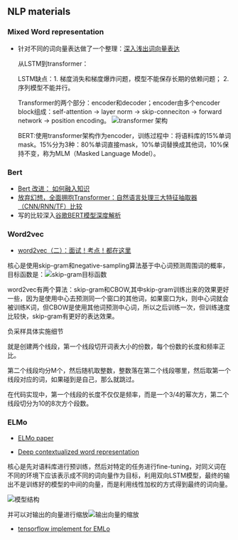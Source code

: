 ## NLP materials

### Mixed Word representation

- 针对不同的词向量表达做了一个整理：[深入浅出词向量表达](https://mp.weixin.qq.com/s/UE7ClHu7kiY_HXoJrZ0CwA)
  
  从LSTM到transformer：
 
  LSTM缺点：1. 梯度消失和梯度爆炸问题，模型不能保存长期的依赖问题； 2. 序列模型不能并行。

  Transformer的两个部分：encoder和decoder；encoder由多个encoder block组成：self-attention -> layer norm -> skip-conneciton -> forward network -> position encoding。 
  ![transformer 架构](https://mmbiz.qpic.cn/mmbiz_png/rB4jswrswuyr4LiawVUqgvEODNvojxd1T3R6tbVkFm0ChAwSxjtJvUtAtOGWM6t49w0tT79KrRXGCycUlGjtoIg/640?wx_fmt=png&tp=webp&wxfrom=5&wx_lazy=1&wx_co=1)

  BERT:使用transformer架构作为encoder，训练过程中：将语料库的15%单词mask。15%分为3种：80%单词直接mask，10%单词替换成其他词，10%保持不变，称为MLM（Masked Language Model）。

### Bert

 - [Bert 改进： 如何融入知识](https://zhuanlan.zhihu.com/p/69941989)
 - [放弃幻想，全面拥抱Transformer：自然语言处理三大特征抽取器（CNN/RNN/TF）比较](https://zhuanlan.zhihu.com/p/54743941)
 - 写的比较深入[谷歌BERT模型深度解析](https://blog.csdn.net/qq_39521554/article/details/83062188) 


### Word2vec

 - [word2vec（二）：面试！考点！都在这里](https://zhuanlan.zhihu.com/p/133025678)
  
核心是使用skip-gram和negative-sampling算法基于中心词预测周围词的概率，目标函数是：![skip-gram目标函数](https://pic4.zhimg.com/80/v2-1d9d0a01f5c0c1a8d68e5a5951cbdeef_1440w.jpg)

word2vec有两个算法：skip-gram和CBOW,其中skip-gram训练出来的效果更好一些，因为是使用中心去预测同一个窗口的其他词，如果窗口为k，则中心词就会被训练K词，但CBOW是使用其他词预测中心词，所以之后训练一次，但训练速度比较快，skip-gram有更好的表达效果。

负采样具体实施细节

就是创建两个线段，第一个线段切开词表大小的份数，每个份数的长度和频率正比。

第二个线段均分M个，然后随机取整数，整数落在第二个线段哪里，然后取第一个线段对应的词，如果碰到是自己，那么就跳过。

在代码实现中，第一个线段的长度不仅仅是频率，而是一个3/4的幂次方，第二个线段切分为10的8次方个段数。


### ELMo

- [ELMo paper](https://arxiv.org/pdf/1802.05365.pdf)

- [Deep contextualized word representation](https://www.cnblogs.com/jiangxinyang/p/10060887.html)

核心是先对语料库进行预训练，然后对特定的任务进行fine-tuning，对同义词在不同的环境下应该表示成不同的词向量作为目标，利用双向LSTM模型，最终的输出不是训练好的模型的中间的向量，而是利用线性加权的方式得到最终的词向量。

![模型结构](https://img2018.cnblogs.com/blog/1335117/201812/1335117-20181203205511185-937791986.png)

并可以对输出的向量进行缩放![输出向量的缩放](https://img2018.cnblogs.com/blog/1335117/201812/1335117-20181203205956715-1715160653.png)

- [tensorflow implement for EMLo](https://github.com/allenai/bilm-tf)